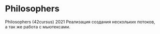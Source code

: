 # Philosophers
Philosophers (42cursus) 2021
Реализация создания нескольких потоков, а так же работа с мьютексами.
